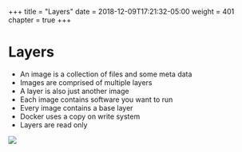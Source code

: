 +++
title = "Layers"
date = 2018-12-09T17:21:32-05:00
weight = 401
chapter = true
+++

# Layers

* An image is a collection of files and some meta data
* Images are comprised of multiple layers
* A layer is also just another image
* Each image contains software you want to run 
* Every image contains a base layer
* Docker uses a copy on write system
* Layers are read only

![](/intro-k8/images/docker/layers.png)